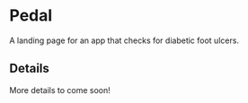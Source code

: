 <snippet>

# Pedal
A landing page for an app that checks for diabetic foot ulcers.
## Details
More details to come soon!
</snippet>
